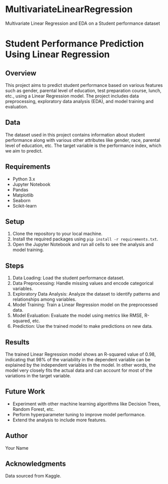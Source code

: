 # MultivariateLinearRegression
Multivariate Linear Regression and EDA on a Student performance dataset

# Student Performance Prediction Using Linear Regression

## Overview
This project aims to predict student performance based on various features such as gender, parental level of education, test preparation course, lunch, etc., using a Linear Regression model. The project includes data preprocessing, exploratory data analysis (EDA), and model training and evaluation.

## Data
The dataset used in this project contains information about student performance along with various other attributes like gender, race, parental level of education, etc. The target variable is the performance index, which we aim to predict.

## Requirements
- Python 3.x
- Jupyter Notebook
- Pandas
- Matplotlib
- Seaborn
- Scikit-learn

## Setup
1. Clone the repository to your local machine.
2. Install the required packages using `pip install -r requirements.txt`.
3. Open the Jupyter Notebook and run all cells to see the analysis and model training.

## Steps
1. Data Loading: Load the student performance dataset.
2. Data Preprocessing: Handle missing values and encode categorical variables.
3. Exploratory Data Analysis: Analyze the dataset to identify patterns and relationships among variables.
4. Model Training: Train a Linear Regression model on the preprocessed data.
5. Model Evaluation: Evaluate the model using metrics like RMSE, R-squared, etc.
6. Prediction: Use the trained model to make predictions on new data.

## Results
The trained Linear Regression model shows an R-squared value of 0.98, indicating that 98% of the variability in the dependent variable can be explained by the independent variables in the model. In other words, the model very closely fits the actual data and can account for most of the variations in the target variable.

## Future Work
- Experiment with other machine learning algorithms like Decision Trees, Random Forest, etc.
- Perform hyperparameter tuning to improve model performance.
- Extend the analysis to include more features.

## Author
Your Name

## Acknowledgments
Data sourced from Kaggle.

